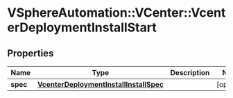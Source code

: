 # VSphereAutomation::VCenter::VcenterDeploymentInstallStart

## Properties
Name | Type | Description | Notes
------------ | ------------- | ------------- | -------------
**spec** | [**VcenterDeploymentInstallInstallSpec**](VcenterDeploymentInstallInstallSpec.md) |  | [optional] 


